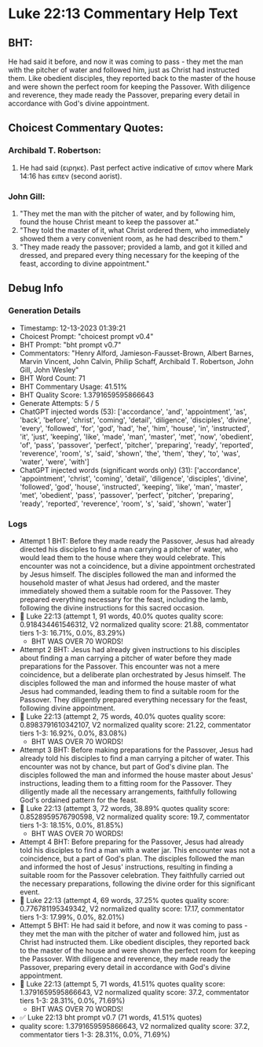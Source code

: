 # Luke 22:13 Commentary Help Text

## BHT:
He had said it before, and now it was coming to pass - they met the man with the pitcher of water and followed him, just as Christ had instructed them. Like obedient disciples, they reported back to the master of the house and were shown the perfect room for keeping the Passover. With diligence and reverence, they made ready the Passover, preparing every detail in accordance with God's divine appointment.

## Choicest Commentary Quotes:
### Archibald T. Robertson:
1.  He had said (ειρηκε). Past perfect active indicative of ειπον where Mark 14:16 has ειπεν (second aorist). 


### John Gill:
1. "They met the man with the pitcher of water, and by following him, found the house Christ meant to keep the passover at." 
2. "They told the master of it, what Christ ordered them, who immediately showed them a very convenient room, as he had described to them." 
3. "They made ready the passover; provided a lamb, and got it killed and dressed, and prepared every thing necessary for the keeping of the feast, according to divine appointment."


## Debug Info
### Generation Details
- Timestamp: 12-13-2023 01:39:21
- Choicest Prompt: "choicest prompt v0.4"
- BHT Prompt: "bht prompt v0.7"
- Commentators: "Henry Alford, Jamieson-Fausset-Brown, Albert Barnes, Marvin Vincent, John Calvin, Philip Schaff, Archibald T. Robertson, John Gill, John Wesley"
- BHT Word Count: 71
- BHT Commentary Usage: 41.51%
- BHT Quality Score: 1.3791659595866643
- Generate Attempts: 5 / 5
- ChatGPT injected words (53):
	['accordance', 'and', 'appointment', 'as', 'back', 'before', 'christ', 'coming', 'detail', 'diligence', 'disciples', 'divine', 'every', 'followed', 'for', 'god', 'had', 'he', 'him', 'house', 'in', 'instructed', 'it', 'just', 'keeping', 'like', 'made', 'man', 'master', 'met', 'now', 'obedient', 'of', 'pass', 'passover', 'perfect', 'pitcher', 'preparing', 'ready', 'reported', 'reverence', 'room', 's', 'said', 'shown', 'the', 'them', 'they', 'to', 'was', 'water', 'were', 'with']
- ChatGPT injected words (significant words only) (31):
	['accordance', 'appointment', 'christ', 'coming', 'detail', 'diligence', 'disciples', 'divine', 'followed', 'god', 'house', 'instructed', 'keeping', 'like', 'man', 'master', 'met', 'obedient', 'pass', 'passover', 'perfect', 'pitcher', 'preparing', 'ready', 'reported', 'reverence', 'room', 's', 'said', 'shown', 'water']

### Logs
- Attempt 1 BHT: Before they made ready the Passover, Jesus had already directed his disciples to find a man carrying a pitcher of water, who would lead them to the house where they would celebrate. This encounter was not a coincidence, but a divine appointment orchestrated by Jesus himself. The disciples followed the man and informed the household master of what Jesus had ordered, and the master immediately showed them a suitable room for the Passover. They prepared everything necessary for the feast, including the lamb, following the divine instructions for this sacred occasion.
- 🔄 Luke 22:13 (attempt 1, 91 words, 40.0% quotes quality score: 0.918434461546312, V2 normalized quality score: 21.88, commentator tiers 1-3: 16.71%, 0.0%, 83.29%) 
	- BHT WAS OVER 70 WORDS!
- Attempt 2 BHT: Jesus had already given instructions to his disciples about finding a man carrying a pitcher of water before they made preparations for the Passover. This encounter was not a mere coincidence, but a deliberate plan orchestrated by Jesus himself. The disciples followed the man and informed the house master of what Jesus had commanded, leading them to find a suitable room for the Passover. They diligently prepared everything necessary for the feast, following divine appointment.
- 🔄 Luke 22:13 (attempt 2, 75 words, 40.0% quotes quality score: 0.8983791610342107, V2 normalized quality score: 21.22, commentator tiers 1-3: 16.92%, 0.0%, 83.08%) 
	- BHT WAS OVER 70 WORDS!
- Attempt 3 BHT: Before making preparations for the Passover, Jesus had already told his disciples to find a man carrying a pitcher of water. This encounter was not by chance, but part of God's divine plan. The disciples followed the man and informed the house master about Jesus' instructions, leading them to a fitting room for the Passover. They diligently made all the necessary arrangements, faithfully following God's ordained pattern for the feast.
- 🔄 Luke 22:13 (attempt 3, 72 words, 38.89% quotes quality score: 0.8528959576790598, V2 normalized quality score: 19.7, commentator tiers 1-3: 18.15%, 0.0%, 81.85%) 
	- BHT WAS OVER 70 WORDS!
- Attempt 4 BHT: Before preparing for the Passover, Jesus had already told his disciples to find a man with a water jar. This encounter was not a coincidence, but a part of God's plan. The disciples followed the man and informed the host of Jesus' instructions, resulting in finding a suitable room for the Passover celebration. They faithfully carried out the necessary preparations, following the divine order for this significant event.
- 🔄 Luke 22:13 (attempt 4, 69 words, 37.25% quotes quality score: 0.776781195349342, V2 normalized quality score: 17.17, commentator tiers 1-3: 17.99%, 0.0%, 82.01%)
- Attempt 5 BHT: He had said it before, and now it was coming to pass - they met the man with the pitcher of water and followed him, just as Christ had instructed them. Like obedient disciples, they reported back to the master of the house and were shown the perfect room for keeping the Passover. With diligence and reverence, they made ready the Passover, preparing every detail in accordance with God's divine appointment.
- 🔄 Luke 22:13 (attempt 5, 71 words, 41.51% quotes quality score: 1.3791659595866643, V2 normalized quality score: 37.2, commentator tiers 1-3: 28.31%, 0.0%, 71.69%) 
	- BHT WAS OVER 70 WORDS!
- ✅ Luke 22:13 bht prompt v0.7 (71 words, 41.51% quotes)
- quality score: 1.3791659595866643, V2 normalized quality score: 37.2, commentator tiers 1-3: 28.31%, 0.0%, 71.69%)